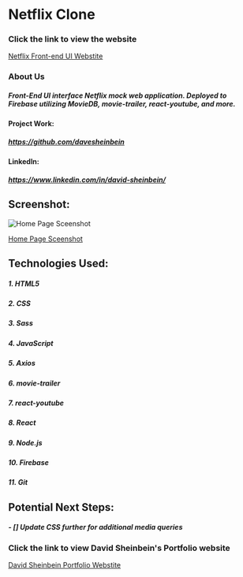 # **Netflix Clone**

### Click the link to view the website

[Netflix Front-end UI Webstite](https://neflix-clone-ds.web.app/)

### About Us

##### Front-End UI interface Netflix mock web application. Deployed to Firebase utilizing MovieDB, movie-trailer, react-youtube, and more.

#### Project Work:

##### https://github.com/davesheinbein

#### LinkedIn:

##### https://www.linkedin.com/in/david-sheinbein/

## Screenshot:

![Home Page Sceenshot](screenshots/netflixCloneScreenshot.png)

[Home Page Sceenshot](https://imgur.com/JJOS0gh)

## Technologies Used:

##### 1. HTML5

##### 2. CSS

##### 3. Sass

##### 4. JavaScript

##### 5. Axios

##### 6. movie-trailer

##### 7. react-youtube

##### 8. React

##### 9. Node.js

##### 10. Firebase

##### 11. Git

## Potential Next Steps:

##### - [] Update CSS further for additional media queries

### Click the link to view David Sheinbein's Portfolio website

[David Sheinbein Portfolio Webstite](http://www.davidsheinbeinportfolio.com/)
